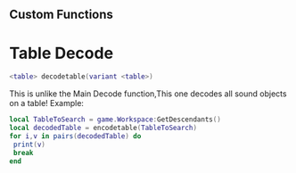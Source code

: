 ## Custom Functions

# Table Decode
```lua
<table> decodetable(variant <table>)
```
This is unlike the Main Decode function,This one decodes all sound objects on a table!
Example:
```lua
local TableToSearch = game.Workspace:GetDescendants()
local decodedTable = encodetable(TableToSearch)
for i,v in pairs(decodedTable) do
 print(v)
 break
end
```
